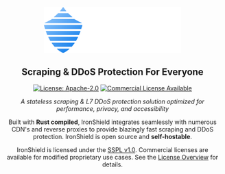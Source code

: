 <div align="center">
    <img src="https://raw.githubusercontent.com/ironshield-tech/ironshield-types/main/.github/assets/ironshield_logo_dark_mode.svg" width="320"/>

   ## Scraping & DDoS Protection For Everyone
   [![License: Apache-2.0](https://img.shields.io/badge/license-Apache2.0-blue.svg)](https://github.com/IronShield-Tech/ironshield-api/blob/main/LICENSE)
   [![Commercial License Available](https://img.shields.io/badge/commercial%20license-available-orange)](https://github.com/IronShield-Tech/IronShield/blob/main/LICENSE_OVERVIEW.md)

   *A stateless scraping & L7 DDoS protection solution optimized for performance, privacy, and accessibility*

   Built with **Rust compiled**, IronShield integrates seamlessly with numerous CDN's and reverse proxies to provide blazingly fast scraping and DDoS protection. IronShield is open source and **self-hostable**.

</div>

<p align="center">
  IronShield is licensed under the <a href="https://github.com/IronShield-Tech/IronShield/blob/main/LICENSE">SSPL v1.0</a>.  
  Commercial licenses are available for modified proprietary use cases. See the <a href="https://github.com/IronShield-Tech/IronShield/blob/main/LICENSE_OVERVIEW.md">License Overview</a> for details.
</p>
